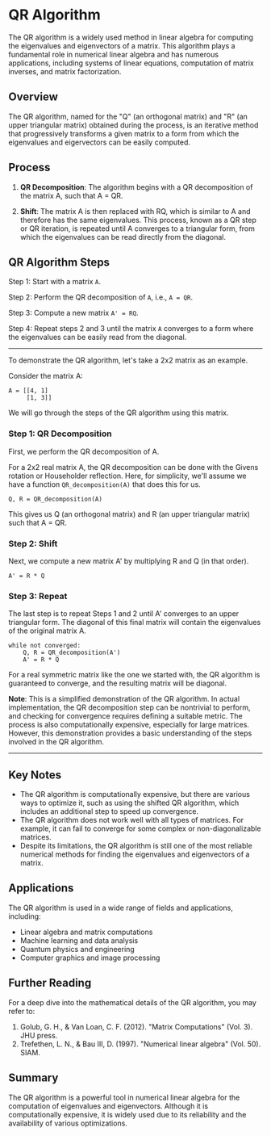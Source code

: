 # QR Algorithm

The QR algorithm is a widely used method in linear algebra for computing the eigenvalues and eigenvectors of a matrix. This algorithm plays a fundamental role in numerical linear algebra and has numerous applications, including systems of linear equations, computation of matrix inverses, and matrix factorization. 

## Overview

The QR algorithm, named for the "Q" (an orthogonal matrix) and "R" (an upper triangular matrix) obtained during the process, is an iterative method that progressively transforms a given matrix to a form from which the eigenvalues and eigervectors can be easily computed.

## Process

1. **QR Decomposition**: The algorithm begins with a QR decomposition of the matrix A, such that A = QR. 

2. **Shift**: The matrix A is then replaced with RQ, which is similar to A and therefore has the same eigenvalues. This process, known as a QR step or QR iteration, is repeated until A converges to a triangular form, from which the eigenvalues can be read directly from the diagonal.

## QR Algorithm Steps

Step 1: Start with a matrix `A`.

Step 2: Perform the QR decomposition of `A`, i.e., `A = QR`.

Step 3: Compute a new matrix `A' = RQ`.

Step 4: Repeat steps 2 and 3 until the matrix `A` converges to a form where the eigenvalues can be easily read from the diagonal.

---
To demonstrate the QR algorithm, let's take a 2x2 matrix as an example.

Consider the matrix A:

```
A = [[4, 1]
     [1, 3]]
```

We will go through the steps of the QR algorithm using this matrix.

### Step 1: QR Decomposition

First, we perform the QR decomposition of A.

For a 2x2 real matrix A, the QR decomposition can be done with the Givens rotation or Householder reflection. Here, for simplicity, we'll assume we have a function `QR_decomposition(A)` that does this for us.

```
Q, R = QR_decomposition(A)
```

This gives us Q (an orthogonal matrix) and R (an upper triangular matrix) such that A = QR.

### Step 2: Shift

Next, we compute a new matrix A' by multiplying R and Q (in that order).

```
A' = R * Q
```

### Step 3: Repeat

The last step is to repeat Steps 1 and 2 until A' converges to an upper triangular form. The diagonal of this final matrix will contain the eigenvalues of the original matrix A.

```
while not converged:
    Q, R = QR_decomposition(A')
    A' = R * Q
```

For a real symmetric matrix like the one we started with, the QR algorithm is guaranteed to converge, and the resulting matrix will be diagonal.

**Note**: This is a simplified demonstration of the QR algorithm. In actual implementation, the QR decomposition step can be nontrivial to perform, and checking for convergence requires defining a suitable metric. The process is also computationally expensive, especially for large matrices. However, this demonstration provides a basic understanding of the steps involved in the QR algorithm.

---
## Key Notes

- The QR algorithm is computationally expensive, but there are various ways to optimize it, such as using the shifted QR algorithm, which includes an additional step to speed up convergence.
- The QR algorithm does not work well with all types of matrices. For example, it can fail to converge for some complex or non-diagonalizable matrices.
- Despite its limitations, the QR algorithm is still one of the most reliable numerical methods for finding the eigenvalues and eigenvectors of a matrix.

## Applications

The QR algorithm is used in a wide range of fields and applications, including:

- Linear algebra and matrix computations
- Machine learning and data analysis
- Quantum physics and engineering
- Computer graphics and image processing

## Further Reading

For a deep dive into the mathematical details of the QR algorithm, you may refer to:

1. Golub, G. H., & Van Loan, C. F. (2012). "Matrix Computations" (Vol. 3). JHU press.
2. Trefethen, L. N., & Bau III, D. (1997). "Numerical linear algebra" (Vol. 50). SIAM.

## Summary

The QR algorithm is a powerful tool in numerical linear algebra for the computation of eigenvalues and eigenvectors. Although it is computationally expensive, it is widely used due to its reliability and the availability of various optimizations.